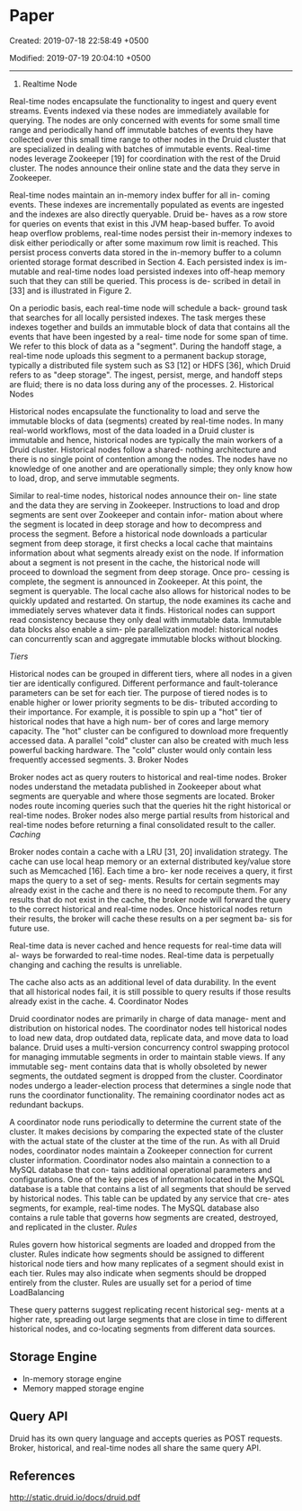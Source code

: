 # Paper

Created: 2019-07-18 22:58:49 +0500

Modified: 2019-07-19 20:04:10 +0500

---

1. Realtime Node

Real-time nodes encapsulate the functionality to ingest and query event streams. Events indexed via these nodes are immediately available for querying. The nodes are only concerned with events for some small time range and periodically hand off immutable batches of events they have collected over this small time range to other nodes in the Druid cluster that are specialized in dealing with batches of immutable events. Real-time nodes leverage Zookeeper [19] for coordination with the rest of the Druid cluster. The nodes announce their online state and the data they serve in Zookeeper.

Real-time nodes maintain an in-memory index buffer for all in- coming events. These indexes are incrementally populated as events are ingested and the indexes are also directly queryable. Druid be- haves as a row store for queries on events that exist in this JVM heap-based buffer. To avoid heap overflow problems, real-time nodes persist their in-memory indexes to disk either periodically or after some maximum row limit is reached. This persist process converts data stored in the in-memory buffer to a column oriented storage format described in Section 4. Each persisted index is im- mutable and real-time nodes load persisted indexes into off-heap memory such that they can still be queried. This process is de- scribed in detail in [33] and is illustrated in Figure 2.

On a periodic basis, each real-time node will schedule a back- ground task that searches for all locally persisted indexes. The task merges these indexes together and builds an immutable block of data that contains all the events that have been ingested by a real- time node for some span of time. We refer to this block of data as a "segment". During the handoff stage, a real-time node uploads this segment to a permanent backup storage, typically a distributed file system such as S3 [12] or HDFS [36], which Druid refers to as "deep storage". The ingest, persist, merge, and handoff steps are fluid; there is no data loss during any of the processes.
2.  Historical Nodes

Historical nodes encapsulate the functionality to load and serve the immutable blocks of data (segments) created by real-time nodes. In many real-world workflows, most of the data loaded in a Druid cluster is immutable and hence, historical nodes are typically the main workers of a Druid cluster. Historical nodes follow a shared- nothing architecture and there is no single point of contention among the nodes. The nodes have no knowledge of one another and are operationally simple; they only know how to load, drop, and serve immutable segments.

Similar to real-time nodes, historical nodes announce their on- line state and the data they are serving in Zookeeper. Instructions to load and drop segments are sent over Zookeeper and contain infor- mation about where the segment is located in deep storage and how to decompress and process the segment. Before a historical node downloads a particular segment from deep storage, it first checks a local cache that maintains information about what segments already exist on the node. If information about a segment is not present in the cache, the historical node will proceed to download the segment from deep storage. Once pro- cessing is complete, the segment is announced in Zookeeper. At this point, the segment is queryable. The local cache also allows for historical nodes to be quickly updated and restarted. On startup, the node examines its cache and immediately serves whatever data it finds. Historical nodes can support read consistency because they only deal with immutable data. Immutable data blocks also enable a sim- ple parallelization model: historical nodes can concurrently scan and aggregate immutable blocks without blocking.

*Tiers*

Historical nodes can be grouped in different tiers, where all nodes in a given tier are identically configured. Different performance and fault-tolerance parameters can be set for each tier. The purpose of tiered nodes is to enable higher or lower priority segments to be dis- tributed according to their importance. For example, it is possible to spin up a "hot" tier of historical nodes that have a high num- ber of cores and large memory capacity. The "hot" cluster can be configured to download more frequently accessed data. A parallel "cold" cluster can also be created with much less powerful backing hardware. The "cold" cluster would only contain less frequently accessed segments.
3.  Broker Nodes

Broker nodes act as query routers to historical and real-time nodes. Broker nodes understand the metadata published in Zookeeper about what segments are queryable and where those segments are located. Broker nodes route incoming queries such that the queries hit the right historical or real-time nodes. Broker nodes also merge partial results from historical and real-time nodes before returning a final consolidated result to the caller.
*Caching*

Broker nodes contain a cache with a LRU [31, 20] invalidation strategy. The cache can use local heap memory or an external distributed key/value store such as Memcached [16]. Each time a bro- ker node receives a query, it first maps the query to a set of seg- ments. Results for certain segments may already exist in the cache and there is no need to recompute them. For any results that do not exist in the cache, the broker node will forward the query to the correct historical and real-time nodes. Once historical nodes return their results, the broker will cache these results on a per segment ba- sis for future use.

Real-time data is never cached and hence requests for real-time data will al- ways be forwarded to real-time nodes. Real-time data is perpetually changing and caching the results is unreliable.

The cache also acts as an additional level of data durability. In the event that all historical nodes fail, it is still possible to query results if those results already exist in the cache.
4.  Coordinator Nodes

Druid coordinator nodes are primarily in charge of data manage- ment and distribution on historical nodes. The coordinator nodes tell historical nodes to load new data, drop outdated data, replicate data, and move data to load balance. Druid uses a multi-version concurrency control swapping protocol for managing immutable segments in order to maintain stable views. If any immutable seg- ment contains data that is wholly obsoleted by newer segments, the outdated segment is dropped from the cluster. Coordinator nodes undergo a leader-election process that determines a single node that runs the coordinator functionality. The remaining coordinator nodes act as redundant backups.

A coordinator node runs periodically to determine the current state of the cluster. It makes decisions by comparing the expected state of the cluster with the actual state of the cluster at the time of the run. As with all Druid nodes, coordinator nodes maintain a Zookeeper connection for current cluster information. Coordinator nodes also maintain a connection to a MySQL database that con- tains additional operational parameters and configurations. One of the key pieces of information located in the MySQL database is a table that contains a list of all segments that should be served by historical nodes. This table can be updated by any service that cre- ates segments, for example, real-time nodes. The MySQL database also contains a rule table that governs how segments are created, destroyed, and replicated in the cluster.
*Rules*

Rules govern how historical segments are loaded and dropped from the cluster. Rules indicate how segments should be assigned to different historical node tiers and how many replicates of a segment should exist in each tier. Rules may also indicate when segments should be dropped entirely from the cluster. Rules are usually set for a period of time
LoadBalancing

These query patterns suggest replicating recent historical seg- ments at a higher rate, spreading out large segments that are close in time to different historical nodes, and co-locating segments from different data sources.

## Storage Engine

- In-memory storage engine
- Memory mapped storage engine

## Query API

Druid has its own query language and accepts queries as POST requests. Broker, historical, and real-time nodes all share the same query API.

## References

<http://static.druid.io/docs/druid.pdf>
